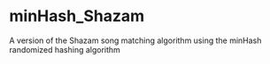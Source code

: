 # minHash_Shazam
A version of the Shazam song matching algorithm using the minHash randomized hashing algorithm
